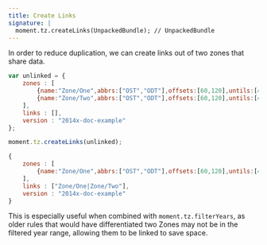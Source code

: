 ```yaml
---
title: Create Links
signature: |
  moment.tz.createLinks(UnpackedBundle); // UnpackedBundle
---
```


In order to reduce duplication, we can create links out of two zones that share data.

```js
var unlinked = {
    zones : [
        {name:"Zone/One",abbrs:["OST","ODT"],offsets:[60,120],untils:[403041600000,417034800000]},
        {name:"Zone/Two",abbrs:["OST","ODT"],offsets:[60,120],untils:[403041600000,417034800000]}
    ],
    links : [],
    version : "2014x-doc-example"
};

moment.tz.createLinks(unlinked);

{
    zones : [
        {name:"Zone/One",abbrs:["OST","ODT"],offsets:[60,120],untils:[403041600000,417034800000]}
    ],
    links : ["Zone/One|Zone/Two"],
    version : "2014x-doc-example"
}
```

This is especially useful when combined with `moment.tz.filterYears`, as older rules
that would have differentiated two Zones may not be in the filtered year range,
allowing them to be linked to save space.